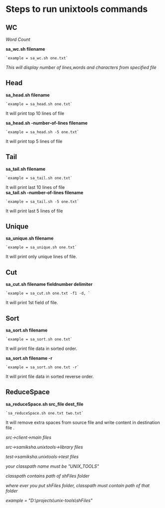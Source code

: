 Steps to run unixtools commands
===============

WC
--------------

*Word Count*

**sa_wc.sh filename**

    `example = sa_wc.sh one.txt`

*This will display number of lines,words and characters from specified file*


## Head

**sa_head.sh filename**

    `example = sa_head.sh one.txt`
    
It will print top 10 lines of file

**sa_head.sh -number-of-lines  filename**

    `example = sa_head.sh -5 one.txt`
    
It will print top 5 lines of file   


## Tail

**sa_tail.sh filename**

    `example = sa_tail.sh one.txt`
It will print last 10 lines of file   
**sa_tail.sh -number-of-lines filename**

    `example = sa_tail.sh -5 one.txt`
It will print last 5 lines of file  


## Unique
**sa_unique.sh filename**

    `example = sa_unique.sh one.txt`
It will print only unique lines of file.


## Cut

**sa_cut.sh filename fieldnumber delimiter**

    `example = sa_cut.sh one.txt -f1 -d, `
It will print 1st field of file.    


## Sort

**sa_sort.sh filename**

    `example = sa_sort.sh one.txt`
    
It will print file data in sorted order.

**sa_sort.sh filename -r**

    `example = sa_sort.sh one.txt -r`
    
It will print file data in sorted reverse order. 


## ReduceSpace

**sa_reduceSpace.sh src_file dest_file**

    `sa_reduceSpace.sh one.txt two.txt`
    
It will remove extra spaces from source file and write content in destination file .    

*src->client->main files*

*src->samiksha.unixtools->library files*

*test->samiksha.unixtools->test files*


*your classpath name must be "UNIX_TOOLS"*

*classpath contains path of shFiles folder*

*where ever you put shFiles folder, classpath must contain path of that folder*

*example = "D:\projects\unix-tools\shFiles"*
